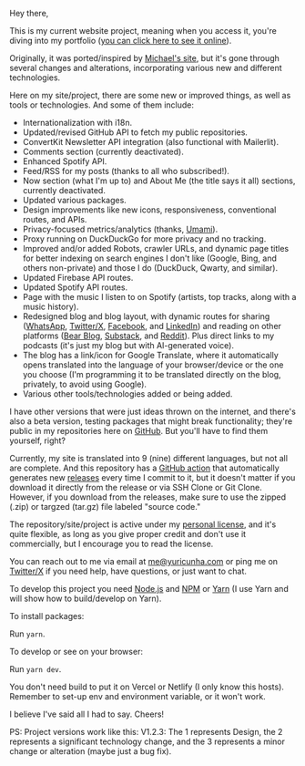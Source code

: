 Hey there,

This is my current website project, meaning when you access it, you're diving into my portfolio ([you can click here to see it online](https://yuricunha.com/)).

Originally, it was ported/inspired by [Michael's site](https://github.com/mah51), but it's gone through several changes and alterations, incorporating various new and different technologies.

Here on my site/project, there are some new or improved things, as well as tools or technologies. And some of them include:

- Internationalization with i18n.
- Updated/revised GitHub API to fetch my public repositories.
- ConvertKit Newsletter API integration (also functional with Mailerlit).
- Comments section (currently deactivated).
- Enhanced Spotify API.
- Feed/RSS for my posts (thanks to all who subscribed!).
- Now section (what I'm up to) and About Me (the title says it all) sections, currently deactivated.
- Updated various packages.
- Design improvements like new icons, responsiveness, conventional routes, and APIs.
- Privacy-focused metrics/analytics (thanks, [Umami](https://github.com/umami-software/umami)).
- Proxy running on DuckDuckGo for more privacy and no tracking.
- Improved and/or added Robots, crawler URLs, and dynamic page titles for better indexing on search engines I don't like (Google, Bing, and others non-private) and those I do (DuckDuck, Qwarty, and similar).
- Updated Firebase API routes.
- Updated Spotify API routes.
- Page with the music I listen to on Spotify (artists, top tracks, along with a music history).
- Redesigned blog and blog layout, with dynamic routes for sharing ([WhatsApp](https://api.whatsapp.com/), [Twitter/X](https://x.com/), [Facebook](https://www.facebook.com/), and [LinkedIn](https://www.linkedin.com/)) and reading on other platforms ([Bear Blog](https://bearblog.dev/), [Substack](https://substack.com/), and [Reddit](https://www.reddit.com/)). Plus direct links to my podcasts (it's just my blog but with AI-generated voice).
- The blog has a link/icon for Google Translate, where it automatically opens translated into the language of your browser/device or the one you choose (I'm programming it to be translated directly on the blog, privately, to avoid using Google).
- Various other tools/technologies added or being added.

I have other versions that were just ideas thrown on the internet, and there's also a beta version, testing packages that might break functionality; they're public in my repositories here on [GitHub](https://github.com/isyuricunha?tab=repositories). But you'll have to find them yourself, right?

Currently, my site is translated into 9 (nine) different languages, but not all are complete. And this repository has a [GitHub action](https://github.com/isyuricunha/website/tree/main/.github/workflows) that automatically generates new [releases](https://github.com/isyuricunha/website/releases) every time I commit to it, but it doesn't matter if you download it directly from the release or via SSH Clone or Git Clone. However, if you download from the releases, make sure to use the zipped (.zip) or targzed (tar.gz) file labeled "source code."

The repository/site/project is active under my [personal license](https://github.com/isyuricunha/website/blob/main/license.md), and it's quite flexible, as long as you give proper credit and don't use it commercially, but I encourage you to read the license.

You can reach out to me via email at [me@yuricunha.com](mailto:me@yuricunha.com) or ping me on [Twitter/X](x.com/isyuricunha) if you need help, have questions, or just want to chat.

To develop this project you need [Node.js](https://nodejs.org/) and [NPM](https://www.npmjs.com/) or [Yarn](https://yarnpkg.com/) (I use Yarn and will show how to build/develop on Yarn).

To install packages:

Run `yarn`.

To develop or see on your browser:

Run `yarn dev`.

You don't need build to put it on Vercel or Netlify (I only know this hosts).
Remember to set-up env and environment variable, or it won't work.

I believe I've said all I had to say. Cheers!

PS: Project versions work like this: V1.2.3: The 1 represents Design, the 2 represents a significant technology change, and the 3 represents a minor change or alteration (maybe just a bug fix).
